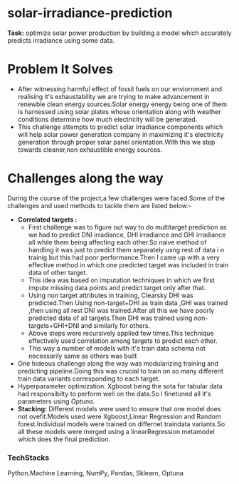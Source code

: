 # solar-irradiance-prediction
**Task:** optimize solar power production by building a model which accurately predicts irradiance using some data.
# Problem It Solves
* After witnessing harmful effect of fossil fuels on our enviornment and realising it's exhaustability we are trying to make advancement in renewble clean energy sources.Solar energy energy being one of them is harnessed using solar plates whose orientation along with weather conditions determine how much electricity will be generated.
* This challenge attempts to predict solar irradiance components which will help solar power generation company in maximizing it's electricity generation through proper solar panel orientation.With this we step towards cleaner,non exhaustible energy sources.

 # Challenges along the way
During the course of the project,a few challenges were faced.Some of the challenges and used methods to tackle them are listed below:-
* **Correlated targets :** 
  * First challenge was to figure out way to do multitarget prediction as we had to predict DNI irradiance, DHI irradiance and GHI irradiance all while them being affecting each other.So naive method of handling it was just to predict them separately usng rest of data i n trainig but this had poor performance.Then I came up with a very effective method in which one predicted target was included in train data of other target.
  * This idea was based on imputation techniques in which we first impute missing data points and predict target only after that.
  * Using non target attributes in training, Clearsky DHI was predicted.Then Using non-target+DHI as train data ,GHI was trained ,then using all rest DNI was trained.After all this we have poorly predicted data of all targets.Then DHI was trained using non-targets+GHI+DNI and similarly for others.
  * Above steps were recursively applied few times.This technique effectively used correlation among targets to predict each other.
  * This way a number of models with it's train data schema not necessarily same as others was built
* One hideous challenge along the way was modularizing training and predicting pipeline.Doing this was crucial to train on so many different train data variants corresponding to each target. 
* Hyperparameter optimization: Xgboost being the sota for tabular data had responsibilty to perform well on the data.So I finetuned all it's parameters using *Optuna*.
* **Stacking:**
  Different models were used to ensure that one model does not ovefit.Models used were Xgboost,Linear Regression and Random         forest.Individual models were trained on differnet traindata variants.So all these models were merged using a linearRegression metamodel which does the final prediction.

### TechStacks
Python,Machine Learning, NumPy, Pandas, Sklearn, Optuna
